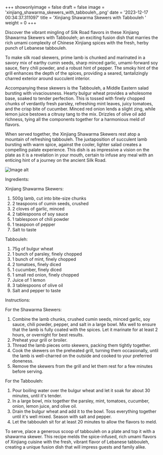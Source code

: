 +++ 
showonlyimage = false 
draft = false 
image = 'xinjiang_shawarma_skewers_with_tabbouleh_.png'
date = '2023-12-17 00:34:37.311097' 
title = 'Xinjiang Shawarma Skewers with Tabbouleh ' 
weight = 0
+++ 

<!--more-->

 
Discover the vibrant mingling of Silk Road flavors in these Xinjiang Shawarma Skewers with Tabbouleh; an exciting fusion dish that marries the rich umami complexity of Chinese Xinjiang spices with the fresh, herby punch of Lebanese tabbouleh. 

To make silk road skewers, prime lamb is chunked and marinated in a savory mix of earthy cumin seeds, sharp minced garlic, umami-forward soy sauce, fiery chili powder, and a robust hint of pepper. The smoky hint of the grill enhances the depth of the spices, providing a seared, tantalizingly charred exterior around succulent interior.  

Accompanying these skewers is the Tabbouleh, a Middle Eastern salad bursting with vivaciousness. Hearty bulgur wheat provides a wholesome base, soaked to tender perfection. This is tossed with finely chopped chunks of verdantly fresh parsley, refreshing mint leaves, juicy tomatoes, and the crisp bite of cucumber. Minced red onion lends a slight zing, while lemon juice bestows a citrusy tang to the mix. Drizzles of olive oil add richness, tying all the components together for a harmonious meld of flavors. 

When served together, the Xinjiang Shawarma Skewers rest atop a mountain of refreshing tabbouleh. The juxtaposition of succulent lamb bursting with warm spice, against the cooler, lighter salad creates a compelling palate experience. This dish is as impressive a vision on the plate as it is a revelation in your mouth, certain to infuse any meal with an enticing hint of a journey on the ancient Silk Road. 

![Image alt](/xinjiang_shawarma_skewers_with_tabbouleh_.png)

Ingredients: 

Xinjiang Shawarma Skewers:
1. 500g lamb, cut into bite-size chunks
2. 2 teaspoons of cumin seeds, crushed
3. 2 cloves of garlic, minced
4. 2 tablespoons of soy sauce
5. 1 tablespoon of chili powder
6. 1 teaspoon of pepper
7. Salt to taste 

Tabbouleh:
1. 75g of bulgur wheat
2. 1 bunch of parsley, finely chopped
3. 1 bunch of mint, finely chopped
4. 2 tomatoes, finely diced
5. 1 cucumber, finely diced
6. 1 small red onion, finely chopped
7. Juice of 1 lemon
8. 3 tablespoons of olive oil
9. Salt and pepper to taste

Instructions:

For the Shawarma Skewers:
1. Combine the lamb chunks, crushed cumin seeds, minced garlic, soy sauce, chili powder, pepper, and salt in a large bowl. Mix well to ensure that the lamb is fully coated with the spices. Let it marinate for at least 2 hours, or overnight for best results.
2. Preheat your grill or broiler.
3. Thread the lamb pieces onto skewers, packing them tightly together.
4. Cook the skewers on the preheated grill, turning them occasionally, until the lamb is well-charred on the outside and cooked to your preferred doneness.
5. Remove the skewers from the grill and let them rest for a few minutes before serving.

For the Tabbouleh:
1. Pour boiling water over the bulgur wheat and let it soak for about 30 minutes, until it's tender.
2. In a large bowl, mix together the parsley, mint, tomatoes, cucumber, onion, lemon juice, and olive oil.
3. Drain the bulgur wheat and add it to the bowl. Toss everything together until it's well mixed. Season with salt and pepper.
4. Let the tabbouleh sit for at least 20 minutes to allow the flavors to meld.

To serve, place a generous scoop of tabbouleh on a plate and top it with a shawarma skewer. This recipe melds the spice-infused, rich umami flavors of Xinjiang cuisine with the fresh, vibrant flavor of Lebanese tabbouleh, creating a unique fusion dish that will impress guests and family alike.